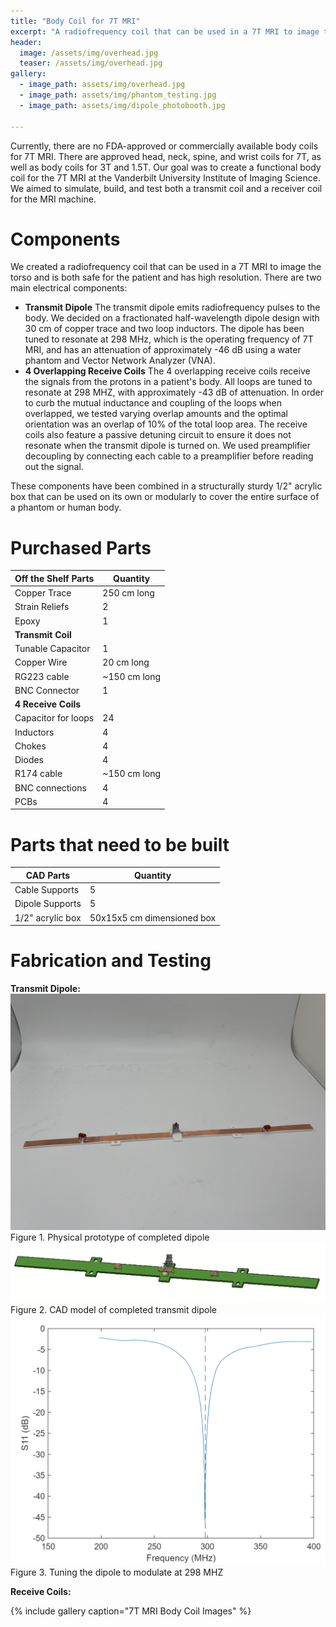 ```yaml
---
title: "Body Coil for 7T MRI"
excerpt: "A radiofrequency coil that can be used in a 7T MRI to image the body, specifically the liver and prostate."
header:
  image: /assets/img/overhead.jpg
  teaser: /assets/img/overhead.jpg
gallery:
  - image_path: assets/img/overhead.jpg
  - image_path: assets/img/phantom_testing.jpg
  - image_path: assets/img/dipole_photobooth.jpg

---
```


Currently, there are no FDA-approved or commercially available body coils for 7T MRI. There are approved head, neck, spine, and wrist coils for 7T, as well as body coils for 3T and 1.5T. Our goal was to create a functional body coil for the 7T MRI at the Vanderbilt University Institute of Imaging Science. We aimed to simulate, build, and test both a transmit coil and a receiver coil for the MRI machine. 

# Components
We created a radiofrequency coil that can be used in a 7T MRI to image the torso and is both safe for the patient and has high resolution. There are two main electrical components:
* **Transmit Dipole** The transmit dipole emits radiofrequency pulses to the body. We decided on a fractionated half-wavelength dipole design with 30 cm of copper trace and two loop inductors. The dipole has been tuned to resonate at 298 MHz, which is the operating frequency of 7T MRI, and has an attenuation of approximately -46 dB using a water phantom and Vector Network Analyzer (VNA). 
* **4 Overlapping Receive Coils** The 4 overlapping receive coils receive the signals from the protons in a patient's body. All loops are tuned to resonate at 298 MHZ, with approximately -43 dB of attenuation. In order to curb the mutual inductance and coupling of the loops when overlapped, we tested varying overlap amounts and the optimal orientation was an overlap of 10% of the total loop area. The receive coils also feature a passive detuning circuit to ensure it does not resonate when the transmit dipole is turned on. We used preamplifier decoupling by connecting each cable to a preamplifier before reading out the signal. 

These components have been combined in a structurally sturdy 1/2" acrylic box that can be used on its own or modularly to cover the entire surface of a phantom or human body.  

# Purchased Parts 

| Off the Shelf Parts  | Quantity  | 
| ------------- | ------------- | 
| Copper Trace  | 250 cm long  | 
| Strain Reliefs |  2 | 
| Epoxy  | 1  |
| **Transmit Coil** |  |
| Tunable Capacitor |  1 | 
| Copper Wire  | 20 cm long  |
| RG223 cable |  ~150 cm long | 
| BNC Connector  | 1  |
| **4 Receive Coils** |  |
| Capacitor for loops |  24 | 
| Inductors  | 4  |
| Chokes |  4 | 
| Diodes  | 4  |
| R174 cable |  ~150 cm long | 
| BNC connections  | 4  |
| PCBs |  4 | 

# Parts that need to be built

| CAD Parts  | Quantity  | 
| ------------- | ------------- | 
| Cable Supports  | 5  | 
| Dipole Supports | 5  | 
| 1/2" acrylic box | 50x15x5 cm dimensioned box  | 

# Fabrication and Testing
**Transmit Dipole:**
![Image of dipole prototype](/assets/img/dipole_photobooth.jpg)
Figure 1. Physical prototype of completed dipole
![Image of transmit CAD](/assets/img/dipole_CAD.png)
Figure 2. CAD model of completed transmit dipole
![Image of dipole tuning results](/assets/img/dipole_testing.png)
Figure 3. Tuning the dipole to modulate at 298 MHZ

**Receive Coils:**



{% include gallery caption="7T MRI Body Coil Images" %}
